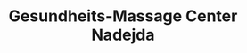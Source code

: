 ---
title: "Gesundheits-Massage Center Nadejda"
url: /kassel/gesundheits-massage-center-nadejda/
shop: Massage
---